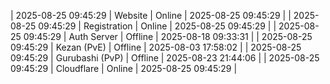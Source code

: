 | 2025-08-25 09:45:29 | Website | Online | 2025-08-25 09:45:29 |
| 2025-08-25 09:45:29 | Registration | Online | 2025-08-25 09:45:29 |
| 2025-08-25 09:45:29 | Auth Server | Offline | 2025-08-18 09:33:31 |
| 2025-08-25 09:45:29 | Kezan (PvE) | Offline | 2025-08-03 17:58:02 |
| 2025-08-25 09:45:29 | Gurubashi (PvP) | Offline | 2025-08-23 21:44:06 |
| 2025-08-25 09:45:29 | Cloudflare | Online | 2025-08-25 09:45:29 |
